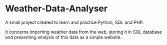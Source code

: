 # Weather-Data-Analyser
A small project created to learn and practice Python, SQL and PHP.

It concerns importing weather data from the web, storing it in SQL database and presenting analysis of this data as a simple website.
